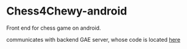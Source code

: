Chess4Chewy-android
===================

Front end for chess game on android.

communicates with backend GAE server, whose code is located [here](github.com/chewnoill/Chess4Chewy-backend "Chess4Chewy Backend")
